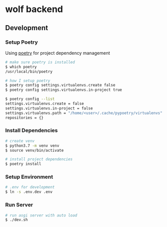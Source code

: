 # wolf backend


## Development

### Setup Poetry

Using [poetry](https://github.com/sdispater/poetry) for project dependency management

```bash
# make sure poetry is installed
$ which poetry
/usr/local/bin/poetry

# how I setup poetry
$ poetry config settings.virtualenvs.create false
$ poetry config settings.virtualenvs.in-project true 

$ poetry config --list                               
settings.virtualenvs.create = false
settings.virtualenvs.in-project = false
settings.virtualenvs.path = "/home/<user>/.cache/pypoetry/virtualenvs"
repositories = {}
```

### Install Dependencies

```bash
# create venv
$ python3.7 -m venv venv
$ source venv/bin/activate

# install project dependencies
$ poetry install
```

### Setup Environment

```bash
# .env for development
$ ln -s .env.dev .env
```

### Run Server

```bash
# run asgi server with auto load
$ ./dev.sh
```
